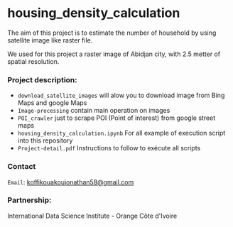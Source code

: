 # housing_density_calculation
The aim of this project is to estimate the number of household by using satellite image like raster file.

We used for this project a raster image of Abidjan city, with 2.5 metter of spatial resolution.

### Project description:

* `download_satellite_images` will alow you to download image from Bing Maps and google Maps
* `Image-processing` contain main operation on images 
* `POI_crawler` just to scrape POI (Point of interest) from google street maps 
* `housing_density_calculation.ipynb` For all example of execution script into this repository
* `Project-detail.pdf` Instructions to follow to exécute all scripts

### Contact
`Email`: koffikouakoujonathan58@gmail.com

### Partnership:
International Data Science Institute - Orange Côte d'Ivoire 

